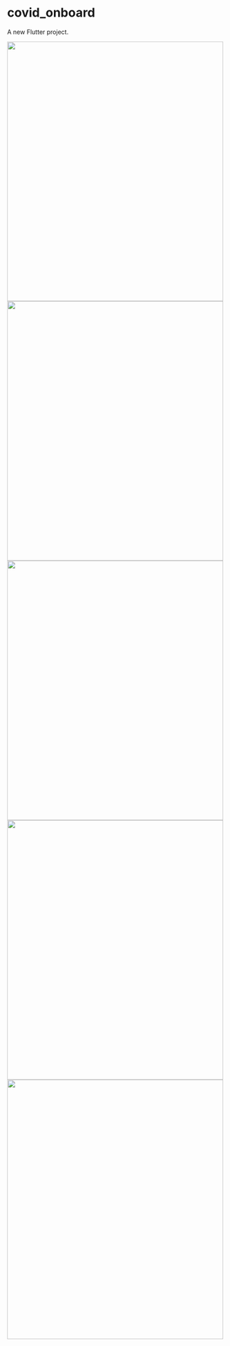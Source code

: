 # covid_onboard

A new Flutter project.

 <img src="https://user-images.githubusercontent.com/47283850/154629048-5ee36cc3-f760-4fb4-aade-7a3b5be06846.PNG" width="500" height="600"> 
 <img src="https://user-images.githubusercontent.com/47283850/154629045-b9907ef6-f597-4fec-a289-d0fe8b7b3300.PNG" width="500" height="600"> 

 <img src="https://user-images.githubusercontent.com/47283850/154629047-8da29f85-cd58-4424-8c2e-cfef2d82de45.PNG" width="500" height="600"> 
 <img src="https://user-images.githubusercontent.com/47283850/154923739-d5304505-e081-49e8-a49d-956c77d8628d.PNG" width="500" height="600"> 
 <img src="https://user-images.githubusercontent.com/47283850/154923740-a786b7e5-cb71-44d6-aadb-23b182e25f78.PNG" width="500" height="600"> 

